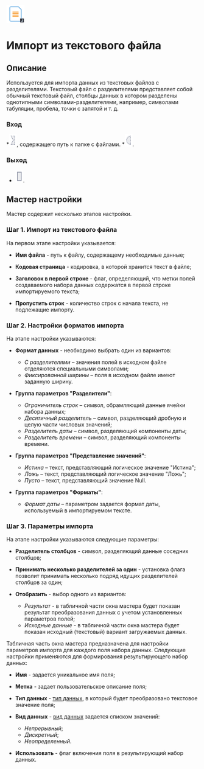 ![](/media/app/icons/vendors/importtextfile.svg)
# Импорт из текстового файла

## Описание

Используется для импорта данных из текстовых файлов c разделителями. Текстовый файл с разделителями представляет собой обычный текстовый файл, столбцы данных в котором разделены однотипными символами-разделителями, например, символами табуляции, пробела, точки с запятой и т. д. 

### Вход

   *![](/media/app/icons/ports/optional_input_connection_inactive.svg), содержащего путь к папке с файлами.
   *![](/media/app/icons/ports/optional_input_variable_inactive.svg).
### Выход

* ![](/media/app/icons/ports/output_table_inactive.svg).
## Мастер настройки

Мастер содержит несколько этапов настройки.

### Шаг 1. Импорт из текстового файла

На первом этапе настройки указывается:

*  **Имя файла** - путь к файлу, содержащему необходимые данные;

*  **Кодовая страница** - кодировка, в которой хранится текст в файле;

*  **Заголовок в первой строке** - флаг, определяющий, что метки полей создаваемого набора данных содержатся в первой строке импортируемого текста;

*  **Пропустить строк** - количество строк с начала текста, не подлежащие импорту. 

### Шаг 2. Настройки форматов импорта

На этапе настройки указываются:


*  **Формат данных** - необходимо выбрать один из вариантов:
    * *С разделителями* – значения полей в исходном файле отделяются специальными символами;
    * *Фиксированной ширины* – поля в исходном файле имеют заданную ширину.

*  **Группа параметров "Разделители"**:
    * *Ограничитель строк* – символ, обрамляющий данные ячейки набора данных;
    * *Десятичный разделитель* – символ, разделяющий дробную и целую части числовых значений;
    * *Разделитель даты* – символ, разделяющий компоненты даты;
    * *Разделитель времени* – символ, разделяющий компоненты времени.

*  **Группа параметров "Представление значений"**:
    * *Истина* – текст, представляющий логическое значение "Истина";
    * *Ложь* – текст, представляющий логическое значение "Ложь";
    * *Пусто* – текст, представляющий значение Null.

*  **Группа параметров "Форматы"**:
    * *Формат даты* – параметром задается формат даты, используемый в импортируемом тексте.

### Шаг 3. Параметры импорта

На этапе настройки указываются следующие параметры:

*  **Разделитель столбцов** - символ, разделяющий данные соседних столбцов;

*  **Принимать несколько разделителей за один** - установка флага позволит принимать несколько подряд идущих разделителей столбцов за один;

*  **Отобразить** - выбор одного из вариантов:
    * *Результат* - в табличной части окна мастера будет показан результат преобразования данных с учетом установленных параметров полей;
    * *Исходные данные* - в табличной части окна мастера будет показан исходный (текстовый) вариант загружаемых данных.

Табличная часть окна мастера предназначена для настройки параметров импорта для каждого поля набора данных.
Следующие настройки применяются для формирования результирующего набор данных:

*  **Имя** - задается уникальное имя поля;

*  **Метка** - задает пользовательское описание поля;

*  **Тип данных** - [тип данных](/app/glossary/datatypes.md), в который будет преобразовано текстовое значение поля;

*  **Вид данных** - [вид данных](/app/glossary/datatype.md) задается списком значений:
    * *Непрерывный*;
    * *Дискретный*;
    * *Неопределенный*.

*  **Использовать** - флаг включения поля в результирующий набор данных.


